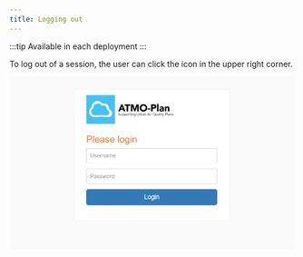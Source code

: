 ```yaml
---
title: Logging out
---
```


:::tip Available in each deployment
:::

To log out of a session, the user can click the icon in the upper right corner.

![Login](./images/login.png)
